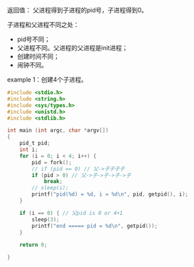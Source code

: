 返回值：
	父进程得到子进程的pid号，子进程得到0。

子进程和父进程不同之处：
- pid号不同；
- 父进程不同。父进程的父进程是init进程；
- 创建时间不同；
- 闹钟不同。

example 1：创建4个子进程。
```c
#include <stdio.h>
#include <string.h>
#include <sys/types.h>
#include <unistd.h>
#include <stdlib.h>

int main (int argc, char *argv[])
{
    pid_t pid;
    int i;
    for (i = 0; i < 4; i++) {
        pid = fork();
        // if (pid == 0) // 父->子子子子
        if (pid > 0) // 父->子->子->子->子 
            break;
        // sleep(i);
        printf("pid(%d) = %d, i = %d\n", pid, getpid(), i);
    }

    if (i == 0) { // 父pid is 0 or 4+1
        sleep(3);
        printf("end ===== pid = %d\n", getpid());
    }
  
    return 0;

}
```

